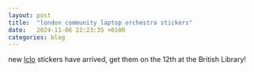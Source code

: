 ```yaml
---
layout: post
title:  "london community laptop orchestra stickers"
date:   2024-11-06 22:23:35 +0100
categories: blog
---
```


new <a href="https://lclo.otherkat.com/">lclo</a> stickers have arrived, get them on the 12th at the British Library! 